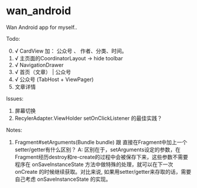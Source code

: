 # wan_android
Wan Android app for myself..


Todo:

0. √ CardView 加： 公众号 、 作者、分类、时间。
1. √ 主页面的CoordinatorLayout -> hide toolbar
2. √ NavigationDrawer
3. √ 首页（文章） | 公众号
4. √ 公众号 (TabHost + ViewPager)
5. 文章详情

Issues:
1. 屏幕切换
2. RecylerAdapter.ViewHolder setOnClickListener 的最佳实践？

Notes:
1. Fragment#setArguments(Bundle bundle) 跟 直接在Fragment中加上一个setter/getter有什么区别？
A: 区别在于，setArguments设定的参数，在Fragment经历destroy和re-create的过程中会被保存下来，这些参数不需要程序在 onSaveInstanceState 方法中做特殊的处理，就可以在下一次 onCreate 的时候继续获取。对比来说, 如果用setter/getter来存取的话，需要自己考虑 onSaveInstanceState 的实现。
